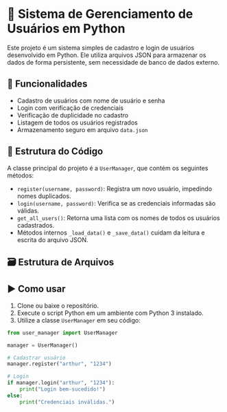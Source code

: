 # 🔐 Sistema de Gerenciamento de Usuários em Python

Este projeto é um sistema simples de cadastro e login de usuários desenvolvido em Python. Ele utiliza arquivos JSON para armazenar os dados de forma persistente, sem necessidade de banco de dados externo.

## 📌 Funcionalidades

- Cadastro de usuários com nome de usuário e senha
- Login com verificação de credenciais
- Verificação de duplicidade no cadastro
- Listagem de todos os usuários registrados
- Armazenamento seguro em arquivo `data.json`

## 🧠 Estrutura do Código

A classe principal do projeto é a `UserManager`, que contém os seguintes métodos:

- `register(username, password)`: Registra um novo usuário, impedindo nomes duplicados.
- `login(username, password)`: Verifica se as credenciais informadas são válidas.
- `get_all_users()`: Retorna uma lista com os nomes de todos os usuários cadastrados.
- Métodos internos `_load_data()` e `_save_data()` cuidam da leitura e escrita do arquivo JSON.

## 🗃️ Estrutura de Arquivos


## ▶️ Como usar

1. Clone ou baixe o repositório.
2. Execute o script Python em um ambiente com Python 3 instalado.
3. Utilize a classe `UserManager` em seu código:

```python
from user_manager import UserManager

manager = UserManager()

# Cadastrar usuário
manager.register("arthur", "1234")

# Login
if manager.login("arthur", "1234"):
    print("Login bem-sucedido!")
else:
    print("Credenciais inválidas.")
